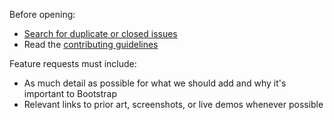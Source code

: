 <!-- markdown-link-check-disable -->

Before opening:

- [Search for duplicate or closed issues](https://github.com/twbs/bootstrap/issues?utf8=%E2%9C%93&q=is%3Aissue)
- Read the [contributing guidelines](https://github.com/twbs/bootstrap/blob/master/CONTRIBUTING.md)

Feature requests must include:

- As much detail as possible for what we should add and why it's important to Bootstrap
- Relevant links to prior art, screenshots, or live demos whenever possible
<!-- markdown-link-check-enable -->
